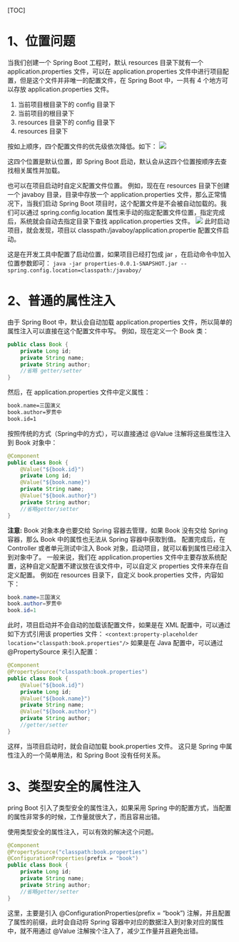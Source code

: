 [TOC]

# 1、位置问题
当我们创建一个 Spring Boot 工程时，默认 resources 目录下就有一个 application.properties 文件，可以在 application.properties 文件中进行项目配置，但是这个文件并非唯一的配置文件，在 Spring Boot 中，一共有 4 个地方可以存放 application.properties 文件。
 1. 当前项目根目录下的 config 目录下
 2. 当前项目的根目录下
 3. resources 目录下的 config 目录下
 4. resources 目录下

按如上顺序，四个配置文件的优先级依次降低。如下：
![](https://www.javaboy.org/images/boot/11-1.png)

这四个位置是默认位置，即 Spring Boot 启动，默认会从这四个位置按顺序去查找相关属性并加载。

也可以在项目启动时自定义配置文件位置。
例如，现在在 resources 目录下创建一个 javaboy 目录，目录中存放一个 application.properties 文件，那么正常情况下，当我们启动 Spring Boot 项目时，这个配置文件是不会被自动加载的。我们可以通过 spring.config.location 属性来手动的指定配置文件位置，指定完成后，系统就会自动去指定目录下查找 application.properties 文件。
![](https://www.javaboy.org/images/boot/11-2.png)
此时启动项目，就会发现，项目以 classpath:/javaboy/application.propertie 配置文件启动。

这是在开发工具中配置了启动位置，如果项目已经打包成 jar ，在启动命令中加入位置参数即可：
`java -jar properties-0.0.1-SNAPSHOT.jar --spring.config.location=classpath:/javaboy/`

# 2、普通的属性注入
由于 Spring Boot 中，默认会自动加载 application.properties 文件，所以简单的属性注入可以直接在这个配置文件中写。
例如，现在定义一个 Book 类：
```java
public class Book {
    private Long id;
    private String name;
    private String author;
    //省略 getter/setter
}
```
然后，在 application.properties 文件中定义属性：
```xml
book.name=三国演义
book.author=罗贯中
book.id=1
```
按照传统的方式（Spring中的方式），可以直接通过 @Value 注解将这些属性注入到 Book 对象中：
```java
@Component
public class Book {
    @Value("${book.id}")
    private Long id;
    @Value("${book.name}")
    private String name;
    @Value("${book.author}")
    private String author;
    //省略getter/setter
}
```
**注意:**
Book 对象本身也要交给 Spring 容器去管理，如果 Book 没有交给 Spring 容器，那么 Book 中的属性也无法从 Spring 容器中获取到值。
配置完成后，在 Controller 或者单元测试中注入 Book 对象，启动项目，就可以看到属性已经注入到对象中了。
一般来说，我们在 application.properties 文件中主要存放系统配置，这种自定义配置不建议放在该文件中，可以自定义 properties 文件来存在自定义配置。
例如在 resources 目录下，自定义 book.properties 文件，内容如下：
```java
book.name=三国演义
book.author=罗贯中
book.id=1
```
此时，项目启动并不会自动的加载该配置文件，如果是在 XML 配置中，可以通过如下方式引用该 properties 文件：
`<context:property-placeholder location="classpath:book.properties"/>`
如果是在 Java 配置中，可以通过 @PropertySource 来引入配置：
```java
@Component
@PropertySource("classpath:book.properties")
public class Book {
    @Value("${book.id}")
    private Long id;
    @Value("${book.name}")
    private String name;
    @Value("${book.author}")
    private String author;
    //getter/setter
}
```
这样，当项目启动时，就会自动加载 book.properties 文件。
这只是 Spring 中属性注入的一个简单用法，和 Spring Boot 没有任何关系。

# 3、类型安全的属性注入
pring Boot 引入了类型安全的属性注入，如果采用 Spring 中的配置方式，当配置的属性非常多的时候，工作量就很大了，而且容易出错。

使用类型安全的属性注入，可以有效的解决这个问题。
```java
@Component
@PropertySource("classpath:book.properties")
@ConfigurationProperties(prefix = "book")
public class Book {
    private Long id;
    private String name;
    private String author;
    //省略getter/setter
}
```
这里，主要是引入 @ConfigurationProperties(prefix = “book”) 注解，并且配置了属性的前缀，此时会自动将 Spring 容器中对应的数据注入到对象对应的属性中，就不用通过 @Value 注解挨个注入了，减少工作量并且避免出错。